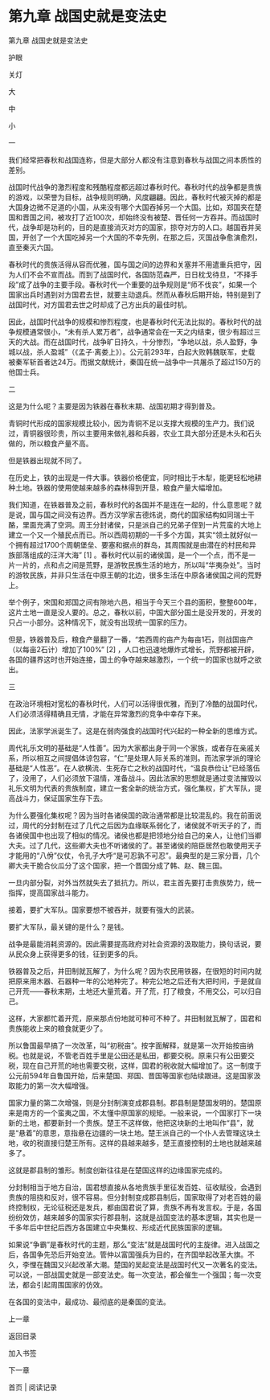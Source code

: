 # 第九章 战国史就是变法史

第九章 战国史就是变法史

护眼

关灯

大

中

小

一

我们经常把春秋和战国连称，但是大部分人都没有注意到春秋与战国之间本质性的差别。

战国时代战争的激烈程度和残酷程度都远超过春秋时代。春秋时代的战争都是贵族的游戏，以荣誉为目标，战争规则明确，风度翩翩。因此，春秋时代被灭掉的都是大国身边微不足道的小国，从来没有哪个大国吞掉另一个大国。比如，郑国夹在楚国和晋国之间，被攻打了近100次，却始终没有被楚、晋任何一方吞并。而战国时代，战争却是功利的，目的是直接消灭对方的国家，掠夺对方的人口。越国吞并吴国，开创了一个大国吃掉另一个大国的不幸先例，在那之后，灭国战争愈演愈烈，直至秦灭六国。

春秋时代的贵族活得从容而优雅，国与国之间的边界和关塞并不用遣重兵把守，因为人们不会不宣而战。而到了战国时代，各国防范森严，日日枕戈待旦，“不择手段”成了战争的主要手段。春秋时代一个重要的战争规则是“师不伐丧”，如果一个国家出兵时遇到对方国君去世，就要主动退兵。然而从春秋后期开始，特别是到了战国时代，对方国君去世之时却成了己方出兵的最佳时机。

因此，战国时代战争的规模和惨烈程度，也是春秋时代无法比拟的。春秋时代的战争规模通常很小，“未有杀人累万者”，战争通常会在一天之内结束，很少有超过三天的大战。而在战国时代，战争旷日持久，十分惨烈，“争地以战，杀人盈野，争城以战，杀人盈城”（《孟子·离娄上》）。公元前293年，白起大败韩魏联军，史载被秦军斩首者达24万。而据文献统计，秦国在统一战争中一共屠杀了超过150万的他国士兵。

二

这是为什么呢？主要是因为铁器在春秋末期、战国初期才得到普及。

青铜时代形成的国家规模比较小，因为青铜不足以支撑大规模的生产力。我们说过，青铜器很珍贵，所以主要用来做礼器和兵器，农业工具大部分还是木头和石头做的，所以粮食产量不高。

但是铁器出现就不同了。

在历史上，铁的出现是一件大事。铁器价格便宜，同时相比于木犁，能更轻松地耕种土地。铁器的使用使越来越多的森林得到开垦，粮食产量大幅增加。

我们知道，在铁器普及之前，春秋时代的各国并不是连在一起的，什么意思呢？就是说，国与国之间没有边界。西方汉学家吉德炜说，商代的国家结构如同瑞士干酪，里面充满了空洞。周王分封诸侯，只是派自己的兄弟子侄到一片荒蛮的大地上建立一个又一个殖民点而已。所以西周初期的一千多个方国，其实“领土就好似一个拥有超过1700个周朝堡垒、要塞和据点的群岛，其周围就是由潜在的村民和异族部落组成的汪洋大海” [1] 。春秋时代以前的诸侯国，是一个一个点，而不是一片一片的，点和点之间是荒野，是游牧民族生活的地方，所以叫“华夷杂处”。当时的游牧民族，并非只生活在中原王朝的北边，很多生活在中原各诸侯国之间的荒野上。

举个例子，宋国和郑国之间有隙地六邑，相当于今天三个县的面积，整整600年，这片土地一直是没人要的。总之，春秋以前，中国大部分国土是没开发的，开发的只占一小部分。这种情况下，就没有出现统一国家的压力。

但是，铁器普及后，粮食产量翻了一番，“若西周的亩产为每亩1石，则战国亩产（以每亩2石计）增加了100%” [2] ，人口也迅速地爆炸式增长，荒野都被开辟，各国的疆界这时也开始连接，国土的争夺越来越激烈，一个统一的国家也就呼之欲出。

三

在政治环境相对宽松的春秋时代，人们可以活得很优雅，而到了冷酷的战国时代，人们必须活得精确且无情，才能在异常激烈的竞争中幸存下来。

因此，法家学派诞生了。这是在弱肉强食的战国时代兴起的一种全新的思维方式。

周代礼乐文明的基础是“人性善”。因为大家都出身于同一个家族，或者存在亲戚关系，所以相互之间提倡体谅包容，“仁”是处理人际关系的准则。而法家学派的理论基础是“人性恶”。在人欲横流、生死存亡之秋的战国时代，“温良恭俭让”已经落伍了，没用了，人们必须放下温情，准备战斗。因此法家的思想就是通过变法摧毁以礼乐文明为代表的贵族制度，建立一套全新的统治方式，强化集权，扩大军队，提高战斗力，保证国家生存下去。

为什么要强化集权呢？因为当时各诸侯国的政治通常都是比较混乱的。我在前面说过，周代的分封制在过了几代之后因为血缘联系弱化了，诸侯就不听天子的了，而各诸侯国中也出现了相似的情况。诸侯也都是把领地分给自己的亲人，让他们当卿大夫。过了几代，这些卿大夫也不听诸侯的了。甚至诸侯的陪臣居然也敢使用天子才能用的“八佾”仪仗，令孔子大呼“是可忍孰不可忍”。最典型的是三家分晋，几个卿大夫干脆合伙瓜分了这个国家，把一个晋国分成了韩、赵、魏三国。

一旦内部分裂，对外当然就失去了抵抗力。所以，君主首先要打击贵族势力，统一指挥，提高国家战斗能力。

接着，要扩大军队。国家要想不被吞并，就要有强大的武装。

要扩大军队，最关键的是什么？是钱。

战争是最能消耗资源的。因此需要提高政府对社会资源的汲取能力，换句话说，要从民众身上获得更多的钱，征到更多的兵。

铁器普及之后，井田制就瓦解了，为什么呢？因为农民用铁器，在很短的时间内就把原来用木器、石器种一年的公地种完了。种完公地之后还有大把时间，于是就自己开荒——春秋末期，土地还大量荒着。开了荒，打了粮食，不用交公，可以归自己。

这样，大家都忙着开荒，原来那点份地就可种可不种了。井田制就瓦解了，国君和贵族能收上来的粮食就更少了。

所以鲁国最早搞了一次改革，叫“初税亩”。按字面解释，就是第一次开始按亩纳税。也就是说，不管老百姓手里是公田还是私田，都要交税。原来只有公田要交税，现在自己开荒的地也需要交税，这样，国君的税收就大幅增加了。这一制度于公元前594年自鲁国开始，后来楚国、郑国、晋国等国家也陆续跟进。这是国家汲取能力的第一次大幅增强。

国家力量的第二次增强，则是分封制演变成郡县制。郡县制是楚国发明的。楚国原来是南方的一个蛮夷之国，不太懂中原国家的规矩。一般来说，一个国家打下一块新的土地，都要新封一个贵族。楚王不这样做，他把这块新的土地叫作“县”，就是“悬着”的意思，意指悬在边疆的一块土地。楚王派自己的一个仆人去管理这块土地，收的税直接归楚王所有。这样的县越来越多，楚王直接控制的土地也就越来越多了。

这就是郡县制的雏形。制度创新往往是在楚国这样的边缘国家完成的。

分封制相当于地方自治，国君想直接从各地贵族手里征发百姓、征收赋役，会遇到贵族的阻挠和反对，很不容易。但分封制变成郡县制后，国家取得了对老百姓的最终控制权，无论征税还是发兵，都由国君说了算，贵族不再有发言权。于是，各国纷纷效仿，越来越多的国家实行郡县制，这就是战国变法的基本逻辑，其实也是一千多年后中世纪后西方各国建立中央集权、形成近代民族国家的逻辑。

如果说“争霸”是春秋时代的主题，那么“变法”就是战国时代的主旋律。进入战国之后，各国争先恐后开始变法。管仲以富国强兵为目的，在齐国举起改革大旗。不久，李悝在魏国又兴起改革大潮。楚国的吴起变法是战国时代又一次著名的变法。可以说，一部战国史就是一部变法史。每一次变法，都会催生一个强国；每一次变法，都会引起周围国家的仿效。

在各国的变法中，最成功、最彻底的是秦国的变法。

上一章

返回目录

加入书签

下一章

首页 | 阅读记录
